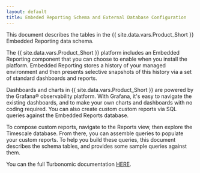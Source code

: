 ```yaml
---
layout: default
title: Embeded Reporting Schema and External Database Configuration
---
```


<p>This document describes the tables in the {{ site.data.vars.Product_Short }} Embedded Reporting data schema.</p>

<p>The {{ site.data.vars.Product_Short }} platform includes an Embedded Reporting component that you can choose to enable when you install the platform. Embedded Reporting stores a history of your managed environment and then presents selective snapshots of this history via a set of standard dashboards and reports.</p>

<p>Dashboards and charts in {{ site.data.vars.Product_Short }} are powered by the Grafana® observability platform. With Grafana, it's easy to navigate the existing dashboards, and to make your own charts and dashboards with no coding required. You can also create custom custom reports via SQL queries against the Embedded Reports database.</p> 

<p>To compose custom reports, navigate to the Reports view, then explore the Timescale database. From there, you can assemble queries to populate your custom reports. To help you build these queries, this document describes the schema tables, and provides some sample queries against them.</p>




<p>You can the full Turbonomic documentation 
<a href="https://docs.turbonomic.com/">HERE</a>.</p>
<!--
<p><a href="http://www.cudspan.net">ARF PAGE</a></p>
<p><a href="docson-master/public/index.html#./dif-total-schema.json">WOOF DOCSON</a></p>

[Entities Page](page/Entity.html)

-->